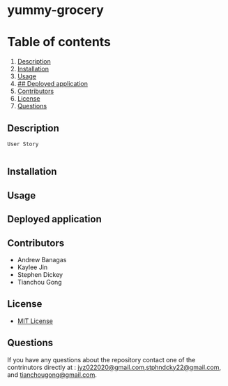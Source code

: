 # yummy-grocery

# Table of contents
1. [Description](#description)
2. [Installation](#installation)
3. [Usage](#usage)
4. [## Deployed application](#deployed-application)
5. [Contributors](#contributor)
6. [License](#license)
7. [Questions](#questions)

## Description
```
User Story


```
## Installation



## Usage


## Deployed application

## Contributors

* Andrew Banagas
* Kaylee Jin
* Stephen Dickey
* Tianchou Gong

## License
* [MIT License](https://choosealicense.com/licenses/mit/)

## Questions
If you have any questions about the repository contact one of the contrinutors directly at : jyz022020@gmail.com,stphndcky22@gmail.com, and tianchougong@gmail.com.